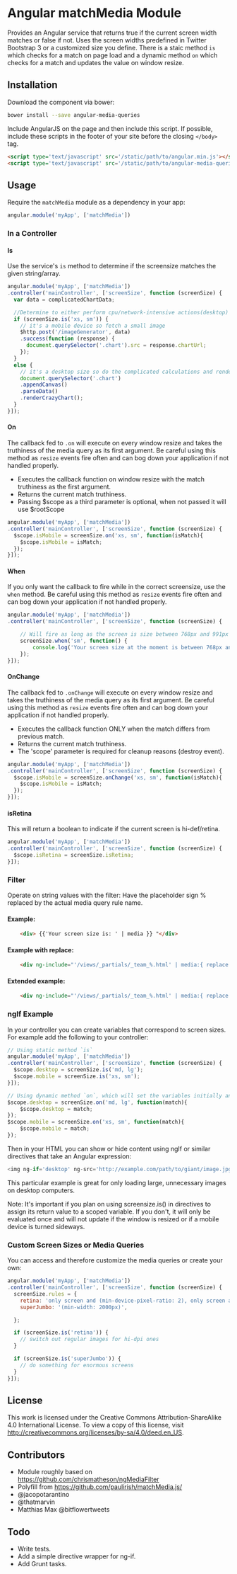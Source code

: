 # Angular matchMedia Module

Provides an Angular service that returns true if the current screen width matches or false if not. Uses the screen widths predefined in Twitter Bootstrap 3 or a customized size you define. There is a staic method `is` which checks for a match on page load and a dynamic method `on` which checks for a match and updates the value on window resize.

## Installation

Download the component via bower:
```bash
bower install --save angular-media-queries
```

Include AngularJS on the page and then include this script. If possible, include these scripts in the footer of your site before the closing `</body>` tag.
```html
<script type='text/javascript' src='/static/path/to/angular.min.js'></script>
<script type='text/javascript' src='/static/path/to/angular-media-queries/match-media.js'></script>
```

## Usage

Require the `matchMedia` module as a dependency in your app:
```javascript
angular.module('myApp', ['matchMedia'])
```

### In a Controller

#### Is
Use the service's `is` method to determine if the screensize matches the given string/array.
```javascript
angular.module('myApp', ['matchMedia'])
.controller('mainController', ['screenSize', function (screenSize) {
  var data = complicatedChartData;

  //Determine to either perform cpu/network-intensive actions(desktop) or retrieve a small static image(mobile). 
  if (screenSize.is('xs, sm')) {
    // it's a mobile device so fetch a small image
    $http.post('/imageGenerator', data)
    .success(function (response) {
      document.querySelector('.chart').src = response.chartUrl;
    });
  }
  else {
    // it's a desktop size so do the complicated calculations and render that
    document.querySelector('.chart')
    .appendCanvas()
    .parseData()
    .renderCrazyChart();
  }
}]);
```

#### On
The callback fed to `.on` will execute on every window resize and takes the truthiness of the media query as its first argument.
Be careful using this method as `resize` events fire often and can bog down your application if not handled properly.
 - Executes the callback function on window resize with the match truthiness as the first argument.
 - Returns the current match truthiness.
 - Passing $scope as a third parameter is optional, when not passed it will use $rootScope

```javascript
angular.module('myApp', ['matchMedia'])
.controller('mainController', ['screenSize', function (screenSize) {
  $scope.isMobile = screenSize.on('xs, sm', function(isMatch){
    $scope.isMobile = isMatch;
  });
}]);
```

#### When
If you only want the callback to fire while in the correct screensize, use the `when` method.
Be careful using this method as `resize` events fire often and can bog down your application if not handled properly.
```javascript
angular.module('myApp', ['matchMedia'])
.controller('mainController', ['screenSize', function (screenSize) {

    // Will fire as long as the screen is size between 768px and 991px
    screenSize.when('sm', function() {
        console.log('Your screen size at the moment is between 768px and 991px.');
    });
}]);
```

#### OnChange
The callback fed to `.onChange` will execute on every window resize and takes the truthiness of the media query as its first argument.
Be careful using this method as `resize` events fire often and can bog down your application if not handled properly.
 - Executes the callback function ONLY when the match differs from previous match.
 - Returns the current match truthiness.
 - The 'scope' parameter is required for cleanup reasons (destroy event).

```javascript
angular.module('myApp', ['matchMedia'])
.controller('mainController', ['screenSize', function (screenSize) {
  $scope.isMobile = screenSize.onChange('xs, sm', function(isMatch){
    $scope.isMobile = isMatch;
  });
}]);
```

#### isRetina
This will return a boolean to indicate if the current screen is hi-def/retina.
```javascript
angular.module('myApp', ['matchMedia'])
.controller('mainController', ['screenSize', function (screenSize) {
  $scope.isRetina = screenSize.isRetina;
}]);
```

### Filter

Operate on string values with the filter: Have the placeholder sign % replaced by the actual media query rule name.

#### Example:
```html
    <div> {{'Your screen size is: ' | media }} "</div>
```

#### Example with replace:
```html
    <div ng-include="'/views/_partials/_team_%.html' | media:{ replace: '%' }"></div>
```

#### Extended example:
```html
    <div ng-include="'/views/_partials/_team_%.html' | media:{ replace: '%', groups: { mobile:['ti','xs','sm'], desktop:['md','lg'] } }"></div>
```

### ngIf Example

In your controller you can create variables that correspond to screen sizes. For example add the following to your controller:
```javascript
// Using static method `is`
angular.module('myApp', ['matchMedia'])
.controller('mainController', ['screenSize', function (screenSize) {
  $scope.desktop = screenSize.is('md, lg');
  $scope.mobile = screenSize.is('xs, sm');
}]);

// Using dynamic method `on`, which will set the variables initially and then update the variable on window resize
$scope.desktop = screenSize.on('md, lg', function(match){
    $scope.desktop = match;
});
$scope.mobile = screenSize.on('xs, sm', function(match){
    $scope.mobile = match;
});
```

Then in your HTML you can show or hide content using ngIf or similar directives that take an Angular expression:
```javascript
<img ng-if='desktop' ng-src='http://example.com/path/to/giant/image.jpg'>
```
This particular example is great for only loading large, unnecessary images on desktop computers.

Note: It's important if you plan on using screensize.is() in directives to assign its return value to a scoped variable. If you don't, it will only be evaluated once and will not update if the window is resized or if a mobile device is turned sideways.

### Custom Screen Sizes or Media Queries

You can access and therefore customize the media queries or create your own:
```javascript
angular.module('myApp', ['matchMedia'])
.controller('mainController', ['screenSize', function (screenSize) {
  screenSize.rules = {
    retina: 'only screen and (min-device-pixel-ratio: 2), only screen and (min-resolution: 192dpi), only screen and (min-resolution: 2dppx)',
    superJumbo: '(min-width: 2000px)',

  };

  if (screenSize.is('retina')) {
    // switch out regular images for hi-dpi ones
  }

  if (screenSize.is('superJumbo')) {
    // do something for enormous screens
  }
}]);
```

## License

This work is licensed under the Creative Commons Attribution-ShareAlike 4.0 International License. To view a copy of this license, visit http://creativecommons.org/licenses/by-sa/4.0/deed.en_US.

## Contributors

* Module roughly based on https://github.com/chrismatheson/ngMediaFilter
* Polyfill from https://github.com/paulirish/matchMedia.js/
* @jacopotarantino
* @thatmarvin
* Matthias Max @bitflowertweets

## Todo

* Write tests.
* Add a simple directive wrapper for ng-if.
* Add Grunt tasks.
